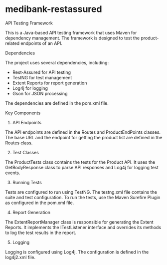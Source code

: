 # medibank-restassured
API Testing Framework

This is a Java-based API testing framework that uses Maven for dependency management. The framework is designed to test the product-related endpoints of an API.

Dependencies

The project uses several dependencies, including:

- Rest-Assured for API testing
- TestNG for test management
- Extent Reports for report generation
- Log4j for logging
- Gson for JSON processing

The dependencies are defined in the pom.xml file.

Key Components
1. API Endpoints

The API endpoints are defined in the Routes and ProductEndPoints classes. The base URL and the endpoint for getting the product list are defined in the Routes class.

2. Test Classes

The ProductTests class contains the tests for the Product API. It uses the GetBodyResponse class to parse API responses and Log4j for logging test events.

3. Running Tests

Tests are configured to run using TestNG. The testng.xml file contains the suite and test configuration. To run the tests, use the Maven Surefire Plugin as configured in the pom.xml file.

4. Report Generation

The ExtentReportManager class is responsible for generating the Extent Reports. It implements the ITestListener interface and overrides its methods to log the test results in the report.

5. Logging

Logging is configured using Log4j. The configuration is defined in the log4j2.xml file.


